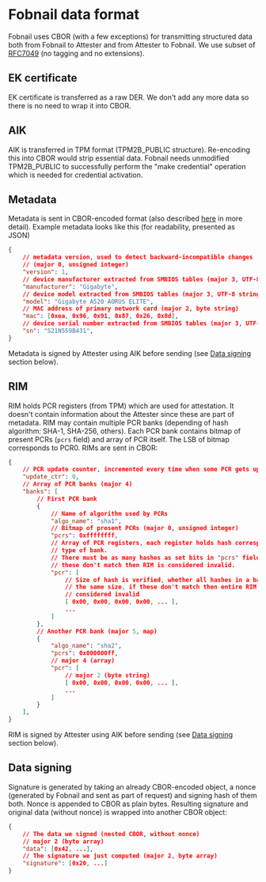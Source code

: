 # Fobnail data format

Fobnail uses CBOR (with a few exceptions) for transmitting structured data both
from Fobnail to Attester and from Attester to Fobnail. We use subset of
[RFC7049](https://datatracker.ietf.org/doc/html/rfc7049) (no tagging and no
extensions).

## EK certificate

EK certificate is transferred as a raw DER. We don't add any more data so there
is no need to wrap it into CBOR.

## AIK

AIK is transferred in TPM format (TPM2B_PUBLIC structure). Re-encoding this into
CBOR would strip essential data. Fobnail needs unmodified TPM2B_PUBLIC to
successfully perform the "make credential" operation which is needed for
credential activation.

## Metadata

Metadata is sent in CBOR-encoded format (also described
[here](https://github.com/fobnail/docs/blob/main/dev-notes/metadata.md) in more
detail). Example metadata looks like this (for readability, presented as JSON)

```json
{
    // metadata version, used to detect backward-incompatible changes
    // (major 0, unsigned integer)
    "version": 1,
    // device manufacturer extracted from SMBIOS tables (major 3, UTF-8 string)
    "manufacturer": "Gigabyte",
    // device model extracted from SMBIOS tables (major 3, UTF-8 string)
    "model": "Gigabyte A520 AORUS ELITE",
    // MAC address of primary network card (major 2, byte string)
    "mac": [0xea, 0x96, 0x91, 0x87, 0x26, 0x8d],
    // device serial number extracted from SMBIOS tables (major 3, UTF-8 string)
    "sn": "S21N559B431",
}
```

Metadata is signed by Attester using AIK before sending (see
[Data signing](#data-signing) section below).

## RIM

RIM holds PCR registers (from TPM) which are used for attestation. It doesn't
contain information about the Attester since these are part of metadata. RIM
may contain multiple PCR banks (depending of hash algorithm: SHA-1, SHA-256,
others). Each PCR bank contains bitmap of present PCRs (`pcrs` field) and array
of PCR itself. The LSB of bitmap corresponds to PCR0. RIMs are sent in CBOR:

```json
{
    // PCR update counter, incremented every time when some PCR gets updated.
    "update_ctr": 0,
    // Array of PCR banks (major 4)
    "banks": [
        // First PCR bank
        {
            // Name of algorithm used by PCRs
            "algo_name": "sha1",
            // Bitmap of present PCRs (major 0, unsigned integer)
            "pcrs": 0xffffffff,
            // Array of PCR registers, each register holds hash corresponding to the
            // type of bank.
            // There must be as many hashes as set bits in "pcrs" field. If
            // these don't match then RIM is considered invalid.
            "pcr": [
                // Size of hash is verified, whether all hashes in a bank have
                // the same size, if these don't match then entire RIM is
                // considered invalid
                [ 0x00, 0x00, 0x00, 0x00, ... ],
                ...
            ]
        },
        // Another PCR bank (major 5, map)
        {
            "algo_name": "sha2",
            "pcrs": 0x000000ff,
            // major 4 (array)
            "pcr": [
                // major 2 (byte string)
                [ 0x00, 0x00, 0x00, 0x00, ... ],
                ...
            ]
        }
    ],
}
```

RIM is signed by Attester using AIK before sending (see
[Data signing](#data-signing) section below).

## Data signing

Signature is generated by taking an already CBOR-encoded object, a nonce
(generated by Fobnail and sent as part of request) and signing hash of them
both. Nonce is appended to CBOR as plain bytes. Resulting signature and original
data (without nonce) is wrapped into another CBOR object:

```json
{
    // The data we signed (nested CBOR, without nonce)
    // major 2 (byte array)
    "data": [0x42, ...],
    // The signature we just computed (major 2, byte array)
    "signature": [0x20, ...]
}
```
